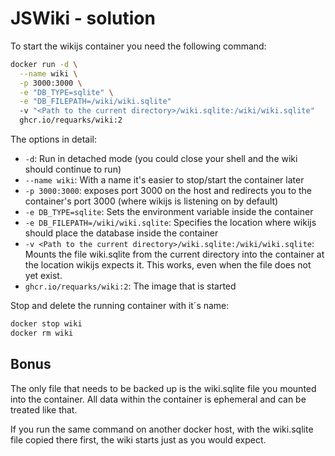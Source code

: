 # JSWiki - solution

To start the wikijs container you need the following command:

```bash
docker run -d \
  --name wiki \
  -p 3000:3000 \
  -e "DB_TYPE=sqlite" \
  -e "DB_FILEPATH=/wiki/wiki.sqlite" 
  -v "<Path to the current directory>/wiki.sqlite:/wiki/wiki.sqlite" 
  ghcr.io/requarks/wiki:2
```

The options in detail:

- `-d`: Run in detached mode (you could close your shell and the wiki should continue to run)
- `--name wiki`: With a name it's easier to stop/start the container later
- `-p 3000:3000`: exposes port 3000 on the host and redirects you to the container's port 3000 (where wikijs is listening on by default)
- `-e DB_TYPE=sqlite`: Sets the environment variable inside the container
- `-e DB_FILEPATH=/wiki/wiki.sqlite`: Specifies the location where wikijs should place the database inside the container
- `-v <Path to the current directory>/wiki.sqlite:/wiki/wiki.sqlite`: Mounts the file wiki.sqlite from the current directory into the container at the location wikijs expects it. This works, even when the file does not yet exist.
- `ghcr.io/requarks/wiki:2`: The image that is started

Stop and delete the running container with it´s name:

```bash
docker stop wiki
docker rm wiki
```

## Bonus

The only file that needs to be backed up is the wiki.sqlite file you mounted into the container. All data within the container is ephemeral and can be treated like that.

If you run the same command on another docker host, with the wiki.sqlite file copied there first, the wiki starts just as you would expect.
